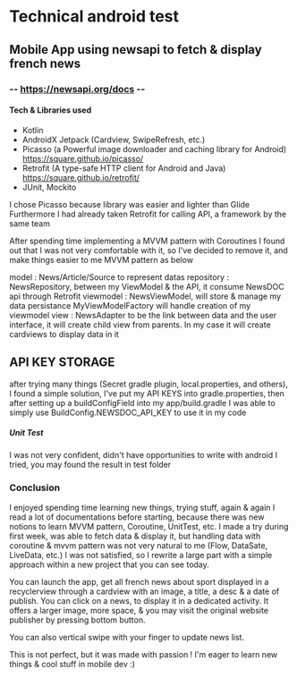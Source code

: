 # Technical android test
## Mobile App using newsapi to fetch & display french news
### -- https://newsapi.org/docs --

#### Tech & Libraries used
- Kotlin
- AndroidX Jetpack (Cardview, SwipeRefresh, etc.)
- Picasso (a Powerful image downloader and caching library for Android)
  https://square.github.io/picasso/
- Retrofit (A type-safe HTTP client for Android and Java)
  https://square.github.io/retrofit/
- JUnit, Mockito

I chose Picasso because library was easier and lighter than Glide
Furthermore I had already taken Retrofit for calling API, a framework by the same team

After spending time implementing a MVVM pattern with Coroutines I found out that I was not very
comfortable with it, so I've decided to remove it, and make things easier to me
MVVM pattern as below

model : News/Article/Source to represent datas
repository : NewsRepository, between my ViewModel & the API, it consume NewsDOC api through Retrofit
viewmodel : NewsViewModel, will store & manage my data persistance
MyViewModelFactory will handle creation of my viewmodel
view : NewsAdapter to be the link between data and the user interface, it will create child view
from parents. In my case it will create cardviews to display data in it

## API KEY STORAGE
after trying many things (Secret gradle plugin, local.properties, and others),
I found a simple solution, I've put my API KEYS into gradle.properties, then after
setting up a buildConfigField into my app/build.gradle
I was able to simply use BuildConfig.NEWSDOC_API_KEY to use it in my code

##### Unit Test
I was not very confident, didn't have opportunities to write with android
I tried, you may found the result in test folder


### Conclusion

I enjoyed spending time learning new things, trying stuff, again & again
I read a lot of documentations before starting, because there was new notions to learn
MVVM pattern, Coroutine, UnitTest, etc.
I made a try during first week, was able to fetch data & display it, but handling data with
coroutine & mvvm pattern was not very natural to me (Flow, DataSate, LiveData, etc.)
I was not satisfied, so I rewrite a large part with a simple approach within a new project that
you can see today.

You can launch the app, get all french news about sport displayed in a recyclerview through a
cardview with an image, a title, a desc & a date of publish.
You can click on a news, to display it in a dedicated activity.
It offers a larger image, more space, & you may visit the original website publisher by pressing
bottom button.

You can also vertical swipe with your finger to update news list.


This is not perfect, but it was made with passion ! I'm eager to learn new
things & cool stuff in mobile dev :)




